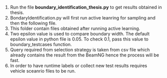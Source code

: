  1. Run the file **boundary_identification_thesis.py** to get results obtained in thesis.
 2. BondaryIdentification.py will first run active leanring for sampling and then the following file.
 3. This folder contain files obtained after running active learning.
 4. Two epsilon value is used to compare boundary width. The default epsilon value in python file is 0.05. To check 0.1, pass this value to boundary_testcases function. 
 5. Query required from selection strategy is taken from csv file which already contains the result from the BeamNG hence the process will be fast. 
 6. In order to have runtime labels or collect new test results requires vehicle sceanrio files to be run.

